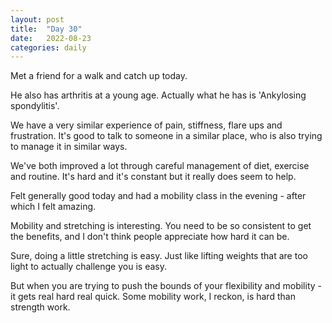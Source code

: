 ```yaml
---
layout: post
title:  "Day 30"
date:   2022-08-23
categories: daily
---
```

Met a friend for a walk and catch up today.

He also has arthritis at a young age. Actually what he has is 'Ankylosing spondylitis'.

We have a very similar experience of pain, stiffness, flare ups and frustration. It's good to talk to someone in a similar place, who is also trying to manage it in similar ways.

We've both improved a lot through careful management of diet, exercise and routine. It's hard and it's constant but it really does seem to help.

Felt generally good today and had a mobility class in the evening - after which I felt amazing. 

Mobility and stretching is interesting. You need to be so consistent to get the benefits, and I don't think people appreciate how hard it can be.

Sure, doing a little stretching is easy. Just like lifting weights that are too light to actually challenge you is easy.

But when you are trying to push the bounds of your flexibility and mobility - it gets real hard real quick. Some mobility work, I reckon, is hard than strength work.
